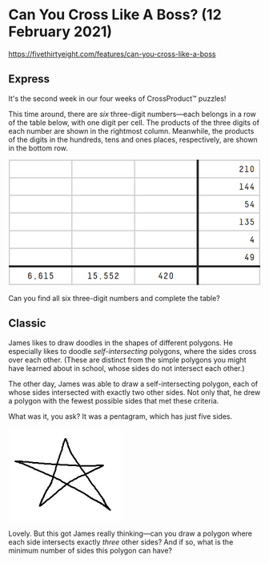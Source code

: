 # Can You Cross Like A Boss? (12 February 2021)

https://fivethirtyeight.com/features/can-you-cross-like-a-boss

## Express

It's the second week in our four weeks of CrossProduct™ puzzles!

This time around, there are *six* three-digit numbers—each belongs in a row of the table below, with one digit per cell.
The products of the three digits of each number are shown in the rightmost column.
Meanwhile, the products of the digits in the hundreds, tens and ones places, respectively, are shown in the bottom row.

![grid](https://github.com/kennethaw88/Riddler/blob/master/2021-02-12/number-grid.png)

Can you find all six three-digit numbers and complete the table?

## Classic

James likes to draw doodles in the shapes of different polygons.
He especially likes to doodle *self-intersecting* polygons, where the sides cross over each other.
(These are distinct from the simple polygons you might have learned about in school, whose sides do not intersect each other.)

The other day, James was able to draw a self-intersecting polygon, each of whose sides intersected with exactly two other sides.
Not only that, he drew a polygon with the fewest possible sides that met these criteria.

What was it, you ask? It was a pentagram, which has just five sides.

![grid](https://github.com/kennethaw88/Riddler/blob/master/2021-02-12/pentagram.png)

Lovely.
But this got James really thinking—can you draw a polygon where each side intersects exactly *three* other sides?
And if so, what is the minimum number of sides this polygon can have?

